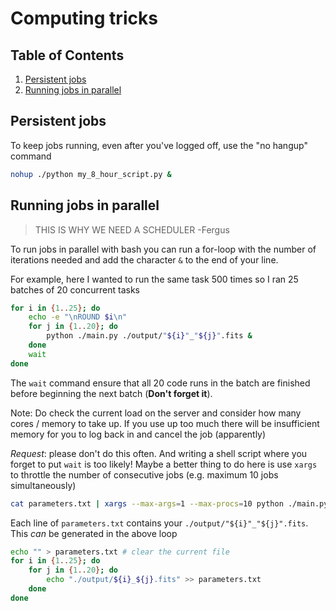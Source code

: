# Computing tricks

<!--BEGIN TOC-->
## Table of Contents
1. [Persistent jobs](#persistent-jobs)
2. [Running jobs in parallel](#running-jobs-in-parallel)

<!--END TOC-->

## Persistent jobs <a id="toc-tag-mdtoc" name="persistent-jobs"></a>

To keep jobs running, even after you've logged off, use the "no hangup" command

```bash
nohup ./python my_8_hour_script.py &
```

## Running jobs in parallel <a id="toc-tag-mdtoc" name="running-jobs-in-parallel"></a>

> THIS IS WHY WE NEED A SCHEDULER -Fergus

To run jobs in parallel with bash you can run a for-loop with the number of iterations needed and add the character `&` to the end of your line.

For example, here I wanted to run the same task 500 times so I ran 25 batches of 20 concurrent tasks

```bash
for i in {1..25}; do
	echo -e "\nROUND $i\n"
	for j in {1..20}; do
		python ./main.py ./output/"${i}"_"${j}".fits &
	done
	wait
done
```

The `wait` command ensure that all 20 code runs in the batch are finished before beginning the next batch (**Don't forget it**).

Note: Do check the current load on the server and consider how many cores / memory to take up. If you use up too much there will be insufficient memory for you to log back in and cancel the job (apparently)

_Request_: please don't do this often. And writing a shell script where you forget to put `wait` is too likely! Maybe a better thing to do here is use `xargs` to throttle the number of consecutive jobs (e.g. maximum 10 jobs simultaneously)

```bash
cat parameters.txt | xargs --max-args=1 --max-procs=10 python ./main.py
```

Each line of `parameters.txt` contains your `./output/"${i}"_"${j}".fits`. This _can_ be generated in the above loop

```bash
echo "" > parameters.txt # clear the current file
for i in {1..25}; do
	for j in {1..20}; do
		echo "./output/${i}_${j}.fits" >> parameters.txt
	done
done
```
